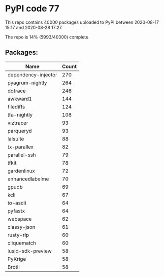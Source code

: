 # PyPI code 77

This repo contains 40000 packages uploaded to PyPI between 
2020-08-17 15:17 and 2020-08-28 17:27.

The repo is 14% (5993/40000) complete.

## Packages:

| Name  | Count |
| ----- | ----- |
| dependency-injector | 270 |
| pyagrum-nightly | 264 |
| ddtrace | 246 |
| awkward1 | 144 |
| filediffs | 124 |
| tfa-nightly | 108 |
| viztracer | 93 |
| parqueryd | 93 |
| lalsuite | 88 |
| tx-parallex | 82 |
| parallel-ssh | 79 |
| tfkit | 78 |
| gardenlinux | 72 |
| enhancedlabelme | 70 |
| gpudb | 69 |
| kcli | 67 |
| to-ascii | 64 |
| pyfastx | 64 |
| webspace | 62 |
| classy-json | 61 |
| rusty-rlp | 60 |
| cliquematch | 60 |
| lusid-sdk-preview | 58 |
| PyKrige | 58 |
| Brotli | 58 |


